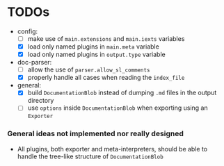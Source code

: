 
# TODOs

- config:
    - [ ] make use of `main.extensions` and `main.iexts` variables
    - [X] load only named plugins in `main.meta` variable
    - [X] load only named plugins in `output.type` variable
- doc-parser:
    - [ ] allow the use of `parser.allow_sl_comments`
    - [X] properly handle all cases when reading the `index_file`
- general:
    - [X] build `DocumentationBlob` instead of dumping `.md` files in the output directory
    - [ ] use `options` inside `DocumentationBlob` when exporting using an `Exporter`

### General ideas not implemented nor really designed

- All plugins, both exporter and meta-interpreters, should be able to handle the tree-like structure of `DocumentationBlob`
